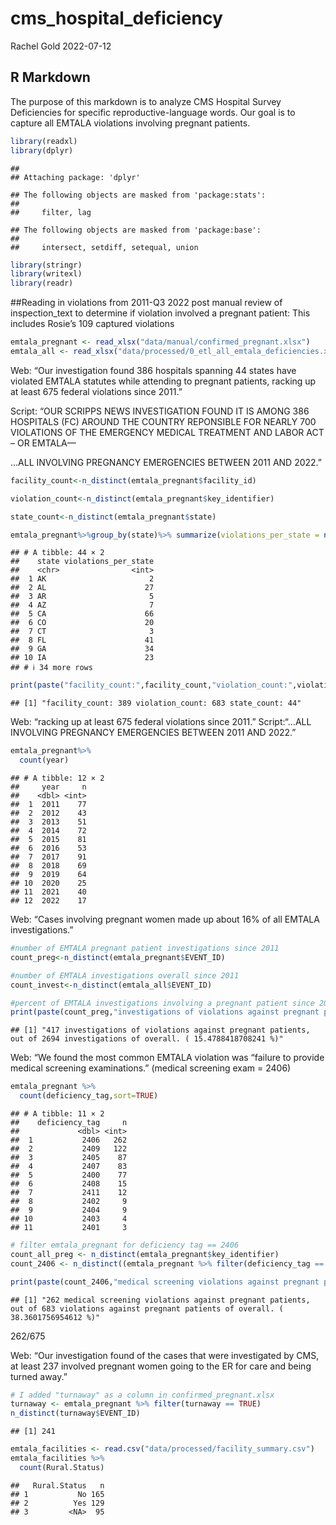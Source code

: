 cms_hospital_deficiency
================
Rachel Gold
2022-07-12

## R Markdown

The purpose of this markdown is to analyze CMS Hospital Survey
Deficiencies for specific reproductive-language words. Our goal is to
capture all EMTALA violations involving pregnant patients.

``` r
library(readxl)
library(dplyr)
```

    ## 
    ## Attaching package: 'dplyr'

    ## The following objects are masked from 'package:stats':
    ## 
    ##     filter, lag

    ## The following objects are masked from 'package:base':
    ## 
    ##     intersect, setdiff, setequal, union

``` r
library(stringr)
library(writexl)
library(readr)
```

\##Reading in violations from 2011-Q3 2022 post manual review of
inspection_text to determine if violation involved a pregnant patient:
This includes Rosie’s 109 captured violations

``` r
emtala_pregnant <- read_xlsx("data/manual/confirmed_pregnant.xlsx")
emtala_all <- read_xlsx("data/processed/0_etl_all_emtala_deficiencies.xlsx")
```

Web: “Our investigation found 386 hospitals spanning 44 states have
violated EMTALA statutes while attending to pregnant patients, racking
up at least 675 federal violations since 2011.”

Script: “OUR SCRIPPS NEWS INVESTIGATION FOUND IT IS AMONG 386 HOSPITALS
(FC) AROUND THE COUNTRY REPONSIBLE FOR NEARLY 700 VIOLATIONS OF THE
EMERGENCY MEDICAL TREATMENT AND LABOR ACT – OR EMTALA—

…ALL INVOLVING PREGNANCY EMERGENCIES BETWEEN 2011 AND 2022.”

``` r
facility_count<-n_distinct(emtala_pregnant$facility_id)

violation_count<-n_distinct(emtala_pregnant$key_identifier)

state_count<-n_distinct(emtala_pregnant$state)

emtala_pregnant%>%group_by(state)%>% summarize(violations_per_state = n_distinct(key_identifier))
```

    ## # A tibble: 44 × 2
    ##    state violations_per_state
    ##    <chr>                <int>
    ##  1 AK                       2
    ##  2 AL                      27
    ##  3 AR                       5
    ##  4 AZ                       7
    ##  5 CA                      66
    ##  6 CO                      20
    ##  7 CT                       3
    ##  8 FL                      41
    ##  9 GA                      34
    ## 10 IA                      23
    ## # ℹ 34 more rows

``` r
print(paste("facility_count:",facility_count,"violation_count:",violation_count,"state_count:",state_count))
```

    ## [1] "facility_count: 389 violation_count: 683 state_count: 44"

Web: “racking up at least 675 federal violations since 2011.”
Script:“…ALL INVOLVING PREGNANCY EMERGENCIES BETWEEN 2011 AND 2022.”

``` r
emtala_pregnant%>%
  count(year)
```

    ## # A tibble: 12 × 2
    ##     year     n
    ##    <dbl> <int>
    ##  1  2011    77
    ##  2  2012    43
    ##  3  2013    51
    ##  4  2014    72
    ##  5  2015    81
    ##  6  2016    53
    ##  7  2017    91
    ##  8  2018    69
    ##  9  2019    64
    ## 10  2020    25
    ## 11  2021    40
    ## 12  2022    17

Web: “Cases involving pregnant women made up about 16% of all EMTALA
investigations.”

``` r
#number of EMTALA pregnant patient investigations since 2011
count_preg<-n_distinct(emtala_pregnant$EVENT_ID)

#number of EMTALA investigations overall since 2011
count_invest<-n_distinct(emtala_all$EVENT_ID)

#percent of EMTALA investigations involving a pregnant patient since 2011 
print(paste(count_preg,"investigations of violations against pregnant patients, out of",count_invest,"investigations of overall. (",count_preg/count_invest*100,"%)"))
```

    ## [1] "417 investigations of violations against pregnant patients, out of 2694 investigations of overall. ( 15.4788418708241 %)"

Web: “We found the most common EMTALA violation was “failure to provide
medical screening examinations.” (medical screening exam = 2406)

``` r
emtala_pregnant %>%
  count(deficiency_tag,sort=TRUE)
```

    ## # A tibble: 11 × 2
    ##    deficiency_tag     n
    ##             <dbl> <int>
    ##  1           2406   262
    ##  2           2409   122
    ##  3           2405    87
    ##  4           2407    83
    ##  5           2400    77
    ##  6           2408    15
    ##  7           2411    12
    ##  8           2402     9
    ##  9           2404     9
    ## 10           2403     4
    ## 11           2401     3

``` r
# filter emtala_pregnant for deficiency tag == 2406
count_all_preg <- n_distinct(emtala_pregnant$key_identifier)
count_2406 <- n_distinct((emtala_pregnant %>% filter(deficiency_tag == 2406))$key_identifier)

print(paste(count_2406,"medical screening violations against pregnant patients, out of",count_all_preg,"violations against pregnant patients of overall. (",count_2406/count_all_preg*100,"%)"))
```

    ## [1] "262 medical screening violations against pregnant patients, out of 683 violations against pregnant patients of overall. ( 38.3601756954612 %)"

262/675

Web: “Our investigation found of the cases that were investigated by
CMS, at least 237 involved pregnant women going to the ER for care and
being turned away.”

``` r
# I added "turnaway" as a column in confirmed_pregnant.xlsx
turnaway <- emtala_pregnant %>% filter(turnaway == TRUE)
n_distinct(turnaway$EVENT_ID)
```

    ## [1] 241

``` r
emtala_facilities <- read.csv("data/processed/facility_summary.csv")
emtala_facilities %>%
  count(Rural.Status)
```

    ##   Rural.Status   n
    ## 1           No 165
    ## 2          Yes 129
    ## 3         <NA>  95
